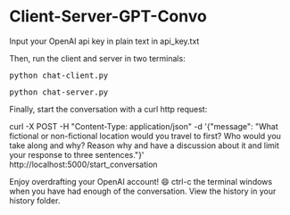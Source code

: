 # Client-Server-GPT-Convo

Input your OpenAI api key in plain text in api_key.txt

  
  Then, run the client and server in two terminals:
  
  <pre>
python chat-client.py
</pre>

<pre>
python chat-server.py
</pre>
  
  Finally, start the conversation with a curl http request:
  
  curl -X POST -H "Content-Type: application/json" -d '{"message": "What fictional or non-fictional location would you travel to first? Who would you take along and why? Reason why and have a discussion about it and limit your response to three sentences."}' http://localhost:5000/start_conversation
  
  Enjoy overdrafting your OpenAI account! 😄 ctrl-c the terminal windows when you have had enough of the conversation. View the history in your history folder.
